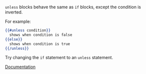 `unless` blocks behave the same as `if` blocks, except the condition is inverted.

For example:

```hbs
{{#unless condition}}
  shows when condition is false
{{else}}
  shows when condition is true
{{/unless}}
```

Try changing the `if` statement to an `unless` statement.

[Documentation][docs]

[docs]: https://api.emberjs.com/ember/release/classes/Ember.Templates.helpers/methods/unless?anchor=unless 
